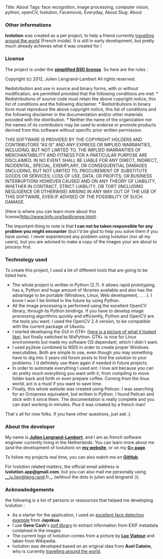 Title: About
Tags: face recognition, image processing, computer vision, python, openCV, Ivolution, Facemovie, Everyday, About
Slug: About

### Other informations

__Ivolution__ was created as a pet project, to help a friend currently [travelling around the world](http://ungrandtour.blogspot.nl/) (French inside).
It is still in early development, but pretty much already achieves what it was created for !

### License

The project is under the __[simplified BSD license](http://www.linfo.org/bsdlicense.html)__. So here are the rules :

Copyright (c) 2012, Julien Lengrand-Lambert
All rights reserved.

Redistribution and use in source and binary forms, with or without
modification, are permitted provided that the following conditions are met:
    * Redistributions of source code must retain the above copyright
      notice, this list of conditions and the following disclaimer.
    * Redistributions in binary form must reproduce the above copyright
      notice, this list of conditions and the following disclaimer in the
      documentation and/or other materials provided with the distribution.
    * Neither the name of the organization nor the
      names of its contributors may be used to endorse or promote products
      derived from this software without specific prior written permission.

THIS SOFTWARE IS PROVIDED BY THE COPYRIGHT HOLDERS AND CONTRIBUTORS "AS IS" AND
ANY EXPRESS OR IMPLIED WARRANTIES, INCLUDING, BUT NOT LIMITED TO, THE IMPLIED
WARRANTIES OF MERCHANTABILITY AND FITNESS FOR A PARTICULAR PURPOSE ARE
DISCLAIMED. IN NO EVENT SHALL <COPYRIGHT HOLDER> BE LIABLE FOR ANY
DIRECT, INDIRECT, INCIDENTAL, SPECIAL, EXEMPLARY, OR CONSEQUENTIAL DAMAGES
(INCLUDING, BUT NOT LIMITED TO, PROCUREMENT OF SUBSTITUTE GOODS OR SERVICES;
LOSS OF USE, DATA, OR PROFITS; OR BUSINESS INTERRUPTION) HOWEVER CAUSED AND
ON ANY THEORY OF LIABILITY, WHETHER IN CONTRACT, STRICT LIABILITY, OR TORT
(INCLUDING NEGLIGENCE OR OTHERWISE) ARISING IN ANY WAY OUT OF THE USE OF THIS
SOFTWARE, EVEN IF ADVISED OF THE POSSIBILITY OF SUCH DAMAGE.

[Here is where you can learn more about this license]http://www.linfo.org/bsdlicense.html).

The important thing to note is that __I can not be taken responsible for any problem you might encounter__ (but I'd be glad to help you solve them if you have some).
I never experienced any problem using Ivolution (nor all my users), but you are advised to make a copy of the images your are about to process first.

### Technology used

To create this project, I used a lot of different tools that are going to be listed here.

- The whole project is written in Python (2.7). It allows rapid prototyping, has a, Python and huge amount of libraries available and also has the advantage to be portable (Windows, Linux, Web development, . . . ). I know I won´t be limited in the future by using Python.
- All the image processing is performed using the excellent OpenCV library, through its Python bindings. If you have to develop image processing algorithms quickly and efficiently, Python and OpenCV are the tools you want. I used the OpenCV 2.4 version, to be compatible with the current package of Ubuntu.
- I started developing the GUI in GTK+ ([here is a picture of what it looked like](https://dl.dropbox.com/u/4286043/ivolution_gtk.png)), but finally switched to WxPython. GTK+ is nice for Linux environments but made my software OS dependant, which I didn´t want.
- I used py2exe combined to NSIS in order to create proper Windows executables. Both are simple to use, even though you may something have to dig into 3 years old forum posts to find the solution to your problems. I´d definitely use them again if needed in future projects.
- In order to automate everything I used ant. I love ant because you can do pretty much everything you want with it, from compiling to move folder back and forth or even prepare coffee.
Coming from the linux world, ant is a must if you want to save time.
- Finally, this whole website was created using Pelican. I was searching for an Octopress equivalent, but written in Python.
I found Pelican and stick with it since them. The documentation is really complete and you can start working in minutes. Plus it was created by a french man!

That´s all for now folks. If you have other questions, just ask ;)


### About the developer

My name is __[Julien Lengrand-Lambert](https://plus.google.com/u/0/107343304730454368817)__, and I am as french software engineer currently living in the Netherlands.
You can learn more about me (and the development of Ivolution) on __[my website](http://www.lengrand.fr)__, or on my __[G+ page](https://plus.google.com/u/0/107343304730454368817)__.

To follow my projects real time, you can also watch me on __[GitHub](https://github.com/jlengrand)__.

For Ivolution related matters, the official email address is __ivolution.app@gmail.com__, but you can also mail me personally using __ju.lien@leng.rand.fr__ (without the dots in julien and lengrand :)).


### Acknowledgements

the following is a list of persons or ressources that helped me developing Ivolution :

- As a starter for the application, I used an [excellent face detection example](http://japskua.wordpress.com/2010/08/04/detecting-eyes-with-python-opencv/) from __Japskua__.
- I use __Gene Cash__'s [exif library](http://sourceforge.net/projects/exif-py/) to extract information from EXIF metadata contained in the images
- The current logo of Ivolution comes from a picture by __[Luc Viatour](http://www.Lucnix.be)__ and taken from Wikipedia.
- Ivolution was developed based on an original idea from __Axel Catoire__, who is currently [travelling around the world](http://ungrandtour.blogspot.com/).
